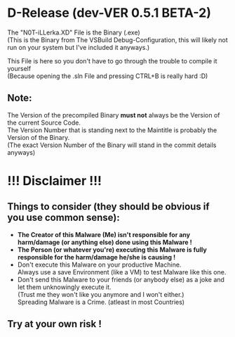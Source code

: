 # D-Release (dev-VER 0.5.1 BETA-2)
The "N0T-iLLerka.XD" File is the Binary (.exe)\
(This is the Binary from The VSBuild Debug-Configuration, this will likely not run on your system but I've included it anyways.)

This File is here so you don't have to go through the trouble to compile it yourself\
(Because opening the .sln File and pressing CTRL+B is really hard :D)

## Note:

The Version of the precompiled Binary **must not** always be the Version of the current Source Code.\
The Version Number that is standing next to the Maintitle is probably the Version of the Binary.\
(The exact Version Number of the Binary will stand in the commit details anyways)

# !!! Disclaimer !!!
## Things to consider (they should be obvious if you use common sense):

- **The Creator of this Malware (Me) isn't responsible for any harm/damage (or anything else) done using this Malware !**
- **The Person (or whatever you're) executing this Malware is fully responsible for the harm/damage he/she is causing !**
- Don't execute this Malware on your productive Machine.\
  Always use a save Environment (like a VM) to test Malware like this one.
- Don't send this Malware to your friends (or anybody else) as a joke and let them unknowingly execute it.\
  (Trust me they won't like you anymore and I won't either.)\
  Spreading Malware is a Crime. (atleast in most Countries)
  
## **Try at your own risk !**
